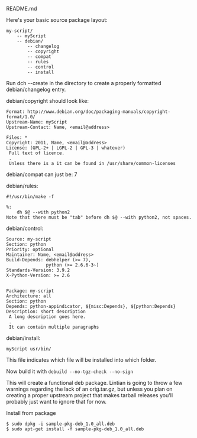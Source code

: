 README.md


Here's your basic source package layout:
```
my-script/
    -- myScript
    -- debian/
        -- changelog
        -- copyright
        -- compat
        -- rules
        -- control
        -- install
```        
Run dch --create in the directory to create a properly formatted debian/changelog entry.

debian/copyright should look like:

```
Format: http://www.debian.org/doc/packaging-manuals/copyright-format/1.0/
Upstream-Name: myScript
Upstream-Contact: Name, <email@address>

Files: *
Copyright: 2011, Name, <email@address>
License: (GPL-2+ | LGPL-2 | GPL-3 | whatever)
 Full text of licence.
 .
 Unless there is a it can be found in /usr/share/common-licenses
```

debian/compat can just be: 7

debian/rules:
```
#!/usr/bin/make -f

%:
    dh $@ --with python2
Note that there must be "tab" before dh $@ --with python2, not spaces.
```
debian/control:
```
Source: my-script
Section: python
Priority: optional
Maintainer: Name, <email@address>
Build-Depends: debhelper (>= 7),
               python (>= 2.6.6-3~)
Standards-Version: 3.9.2
X-Python-Version: >= 2.6


Package: my-script
Architecture: all
Section: python
Depends: python-appindicator, ${misc:Depends}, ${python:Depends}
Description: short description
 A long description goes here.
 .
 It can contain multiple paragraphs
```

debian/install:
```
myScript usr/bin/
```
This file indicates which file will be installed into which folder.

Now build it with `debuild --no-tgz-check --no-sign`

This will create a functional deb package. Lintian is going to throw a few warnings regarding the lack of an orig.tar.gz, but unless you plan on creating a proper upstream project that makes tarball releases you'll probably just want to ignore that for now.


Install from package
```
$ sudo dpkg -i sample-pkg-deb_1.0_all.deb
$ sudo apt-get install -f sample-pkg-deb_1.0_all.deb
```